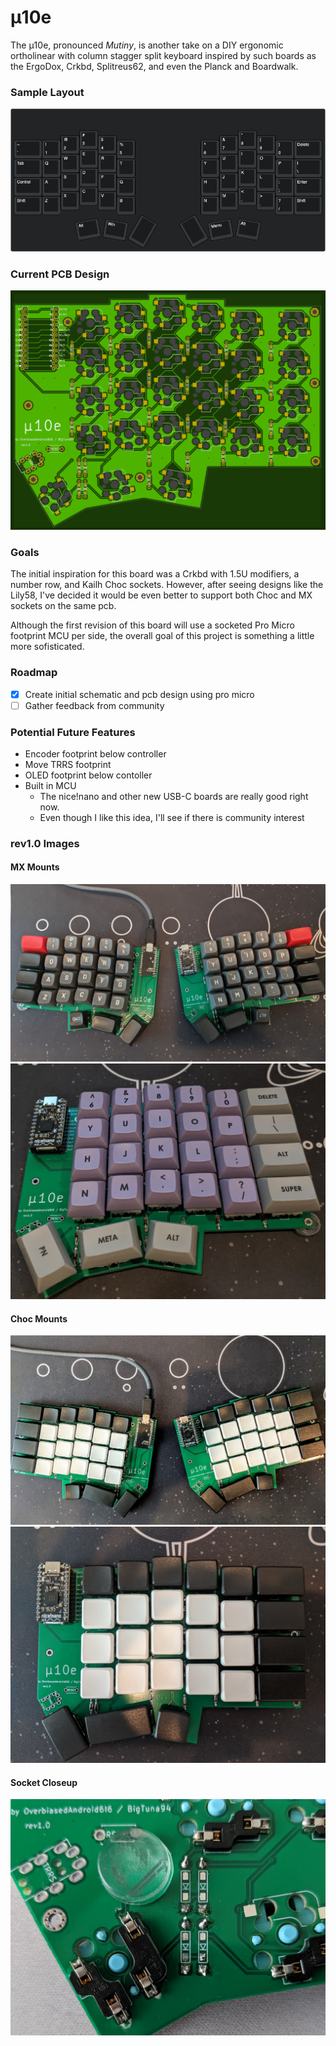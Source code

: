 # μ10e

The μ10e, pronounced *Mutiny*, is another take on a DIY ergonomic ortholinear with column stagger split keyboard inspired by such boards as the ErgoDox, Crkbd, Splitreus62, and even the Planck and Boardwalk.

### Sample Layout
![u10eLayout](.images/u10e_layout.png)

### Current PCB Design
![u10ePCB](.images/u10e_pcb.png)

### Goals
The initial inspiration for this board was a Crkbd with 1.5U modifiers, a number row, and Kailh Choc sockets. However, after seeing designs like the Lily58, I've decided it would be even better to support both Choc and MX sockets on the same pcb.

Although the first revision of this board will use a socketed Pro Micro footprint MCU per side, the overall goal of this project is something a little more sofisticated.

### Roadmap
- [x] Create initial schematic and pcb design using pro micro
- [ ] Gather feedback from community

### Potential Future Features
- Encoder footprint below controller
- Move TRRS footprint
- OLED footprint below contoller
- Built in MCU
  - The nice!nano and other new USB-C boards are really good right now.
  - Even though I like this idea, I'll see if there is community interest


### rev1.0 Images
#### MX Mounts
![MT3 Susuwatari](.images/susuwatari.jpg)
![DSA 2049](.images/2049.jpg)
#### Choc Mounts
![mbk](.images/mbk.jpg)
![](.images/mbk_right.jpg)
#### Socket Closeup
![sockets](.images/socket_closeup.jpg)



